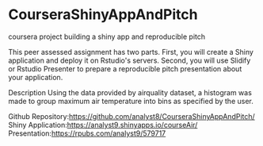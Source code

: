 # CourseraShinyAppAndPitch
coursera project building a shiny app and reproducible pitch

This peer assessed assignment has two parts. First, you will create a Shiny application and deploy it on Rstudio's servers. Second, you will use Slidify or Rstudio Presenter to prepare a reproducible pitch presentation about your application.

Description
Using the data provided by airquality dataset, a histogram was made to group maximum air temperature into bins as specified by the user.

Github Repository:https://github.com/analyst8/CourseraShinyAppAndPitch/
Shiny Application:https://analyst9.shinyapps.io/courseAir/
Presentation:https://rpubs.com/analyst9/579717
